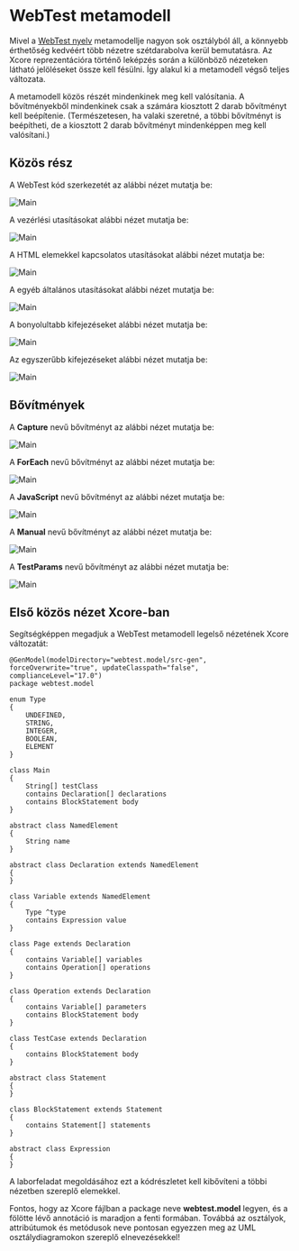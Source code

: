 # WebTest metamodell

Mivel a [WebTest nyelv](WebTestLanguageSpecification.md) metamodellje nagyon sok osztályból áll, a könnyebb érthetőség kedvéért több nézetre szétdarabolva kerül bemutatásra. Az Xcore reprezentációra történő leképzés során a különböző nézeteken látható jelöléseket össze kell fésülni. Így alakul ki a metamodell végső teljes változata.

A metamodell közös részét mindenkinek meg kell valósítania. A bővítményekből mindenkinek csak a számára kiosztott 2 darab bővítményt kell beépítenie. (Természetesen, ha valaki szeretné, a többi bővítményt is beépítheti, de a kiosztott 2 darab bővítményt mindenképpen meg kell valósítani.)

## Közös rész

A WebTest kód szerkezetét az alábbi nézet mutatja be:

![Main](images/WebTest-Main.png)

A vezérlési utasításokat alábbi nézet mutatja be:

![Main](images/WebTest-Statements1.png)

A HTML elemekkel kapcsolatos utasításokat alábbi nézet mutatja be:

![Main](images/WebTest-Statements2.png)

A egyéb általános utasításokat alábbi nézet mutatja be:

![Main](images/WebTest-Statements3.png)

A bonyolultabb kifejezéseket alábbi nézet mutatja be:

![Main](images/WebTest-Expressions1.png)

Az egyszerűbb kifejezéseket alábbi nézet mutatja be:

![Main](images/WebTest-Expressions2.png)

## Bővítmények

A **Capture** nevű bővítményt az alábbi nézet mutatja be:

![Main](images/WebTest-Extra-Capture.png)

A **ForEach** nevű bővítményt az alábbi nézet mutatja be:

![Main](images/WebTest-Extra-ForEach.png)

A **JavaScript** nevű bővítményt az alábbi nézet mutatja be:

![Main](images/WebTest-Extra-JavaScript.png)

A **Manual** nevű bővítményt az alábbi nézet mutatja be:

![Main](images/WebTest-Extra-Manual.png)

A **TestParams** nevű bővítményt az alábbi nézet mutatja be:

![Main](images/WebTest-Extra-TestParams.png)

## Első közös nézet Xcore-ban

Segítségképpen megadjuk a WebTest metamodell legelső nézetének Xcore változatát:

```
@GenModel(modelDirectory="webtest.model/src-gen", forceOverwrite="true", updateClasspath="false", complianceLevel="17.0")
package webtest.model

enum Type
{
    UNDEFINED,
    STRING,
    INTEGER,
    BOOLEAN,
    ELEMENT
}

class Main
{
    String[] testClass
    contains Declaration[] declarations
    contains BlockStatement body
}

abstract class NamedElement
{
    String name
}

abstract class Declaration extends NamedElement
{
}

class Variable extends NamedElement
{
    Type ^type
    contains Expression value
}

class Page extends Declaration
{
    contains Variable[] variables
    contains Operation[] operations
}

class Operation extends Declaration
{
    contains Variable[] parameters
    contains BlockStatement body
}

class TestCase extends Declaration
{
    contains BlockStatement body
}

abstract class Statement
{
}

class BlockStatement extends Statement
{
    contains Statement[] statements
}

abstract class Expression
{
} 
```

A laborfeladat megoldásához ezt a kódrészletet kell kibővíteni a többi nézetben szereplő elemekkel.

Fontos, hogy az Xcore fájlban a package neve **webtest.model** legyen, és a fölötte lévő annotáció is maradjon a fenti formában. Továbbá az osztályok, attribútumok és metódusok neve pontosan egyezzen meg az UML osztálydiagramokon szereplő elnevezésekkel!
